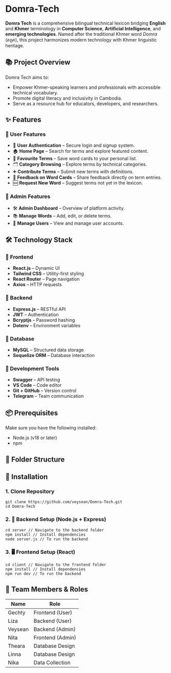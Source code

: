 # Domra-Tech

**Domra Tech** is a comprehensive bilingual technical lexicon bridging **English** and **Khmer** terminology in **Computer Science**, **Artificial Intelligence**, and **emerging technologies**. Named after the traditional Khmer word _Domra_ (តម្រា), this project harmonizes modern technology with Khmer linguistic heritage.



## 📚 Project Overview

Domra Tech aims to:
- Empower Khmer-speaking learners and professionals with accessible technical vocabulary.
- Promote digital literacy and inclusivity in Cambodia.
- Serve as a resource hub for educators, developers, and researchers.



## ✨ Features

### 🔹 User Features
- 🔐 **User Authentication** – Secure login and signup system.
- 🏠 **Home Page** – Search for terms and explore featured content.
- 📌 **Favourite Terms** – Save word cards to your personal list.
- 🗂️ **Category Browsing** – Explore terms by technical categories.
- ➕ **Contribute Terms** – Submit new terms with definitions.
- 💬 **Feedback on Word Cards** – Share feedback directly on term entries.
- 🆕 **Request New Word** – Suggest terms not yet in the lexicon.

### 🔹 Admin Features
- 🛠️ **Admin Dashboard** – Overview of platform activity.
- 📚 **Manage Words** – Add, edit, or delete terms.
- 👥 **Manage Users** – View and manage user accounts.



## 🛠️ Technology Stack

### 🔹 Frontend
- **React.js** – Dynamic UI
- **Tailwind CSS** – Utility-first styling
- **React Router** – Page navigation
- **Axios** – HTTP requests
### 🔹 Backend
- **Express.js** – RESTful API
- **JWT** – Authentication
- **Bcryptjs** – Password hashing
- **Dotenv** – Environment variables

### 🔹 Database
- **MySQL** – Structured data storage
- **Sequelize ORM** – Database interaction

### 🔹 Development Tools
- **Swagger** – API testing
- **VS Code** – Code editor
- **Git + GitHub** – Version control
- **Telegram** – Team communication

## 📦 Prerequisites
Make sure you have the following installed:

- Node.js (v18 or later)
- npm



## 📂 Folder Structure



## 🚀 Installation

### 1. Clone Repository
```
git clone https://github.com/veysean/Domra-Tech.git
cd Domra-Tech
```
### 2. 🔧 Backend Setup (Node.js + Express)

```
cd server // Navigate to the backend folder
npm install // Install dependencies
node server.js // To run the backend
```
### 3. 🖥️ Frontend Setup (React)

```
cd client // Navigate to the frontend folder
npm install // Install dependencies
npm run dev // To run the backend
```


## 👥 Team Members & Roles

| Name     | Role                  |
|----------|-----------------------|
| Gechty   | Frontend (User)       |
| Liza     | Backend (User)        |
| Veysean  | Backend (Admin)       |
| Nita     | Frontend (Admin)      |
| Theara   | Database Design       |
| Linna    | Database Design       |
| Nika     | Data Collection       |

